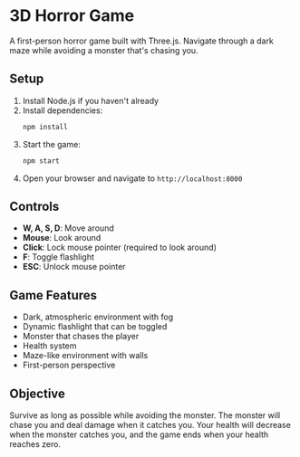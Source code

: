 # 3D Horror Game

A first-person horror game built with Three.js. Navigate through a dark maze while avoiding a monster that's chasing you.

## Setup

1. Install Node.js if you haven't already
2. Install dependencies:
   ```bash
   npm install
   ```
3. Start the game:
   ```bash
   npm start
   ```
4. Open your browser and navigate to `http://localhost:8000`

## Controls

- **W, A, S, D**: Move around
- **Mouse**: Look around
- **Click**: Lock mouse pointer (required to look around)
- **F**: Toggle flashlight
- **ESC**: Unlock mouse pointer

## Game Features

- Dark, atmospheric environment with fog
- Dynamic flashlight that can be toggled
- Monster that chases the player
- Health system
- Maze-like environment with walls
- First-person perspective

## Objective

Survive as long as possible while avoiding the monster. The monster will chase you and deal damage when it catches you. Your health will decrease when the monster catches you, and the game ends when your health reaches zero. 